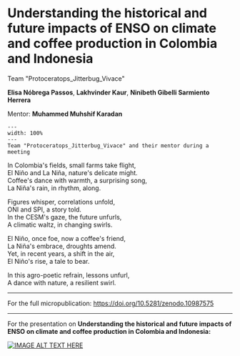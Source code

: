 # Understanding the historical and future impacts of ENSO on climate and coffee production in Colombia and Indonesia

Team "Protoceratops_Jitterbug_Vivace"

 **Elisa Nóbrega Passos**, **Lakhvinder Kaur**, **Ninibeth Gibelli Sarmiento Herrera**

Mentor: **Muhammed Muhshif Karadan**

```{figure} team-photos/team_project12.jpeg
---
width: 100%
---
Team "Protoceratops_Jitterbug_Vivace" and their mentor during a meeting
```

In Colombia's fields, small farms take flight,<br>
El Niño and La Niña, nature's delicate might.<br>
Coffee's dance with warmth, a surprising song,<br>
La Niña's rain, in rhythm, along.<br>

Figures whisper, correlations unfold,<br>
ONI and SPI, a story told.<br>
In the CESM's gaze, the future unfurls,<br>
A climatic waltz, in changing swirls.<br>

El Niño, once foe, now a coffee's friend,<br>
La Niña's embrace, droughts amend.<br>
Yet, in recent years, a shift in the air,<br>
El Niño's rise, a tale to bear.<br>

In this agro-poetic refrain, lessons unfurl,<br>
A dance with nature, a resilient swirl.<br>

---
For the full micropublication:
https://doi.org/10.5281/zenodo.10987575
___

For the presentation on **Understanding the historical and future impacts of ENSO on climate and coffee production in Colombia and Indonesia:**


[![IMAGE ALT TEXT HERE](https://img.youtube.com/vi/fR_JKVHHoAE/0.jpg)](https://www.youtube.com/watch?v=fR_JKVHHoAE)
